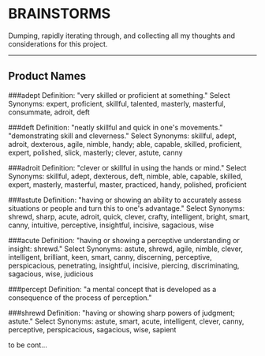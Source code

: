 BRAINSTORMS
===========
Dumping, rapidly iterating through, and collecting all my thoughts and considerations for this project.

***

Product Names
-----
###adept
Definition: "very skilled or proficient at something."
Select Synonyms: expert, proficient,  skillful, talented, masterly, masterful, consummate, adroit, deft

###deft
Definition: "neatly skillful and quick in one's movements."  
"demonstrating skill and cleverness."
Select Synonyms: skillful, adept, adroit, dexterous, agile, nimble, handy; able, capable, skilled, proficient, expert, polished, slick, masterly; clever,  astute, canny

###adroit
Definition: "clever or skillful in using the hands or mind."
Select Synonyms: skillful, adept, dexterous, deft, nimble, able, capable, skilled, expert, masterly, masterful, master, practiced, handy, polished, proficient

###astute
Definition: "having or showing an ability to accurately assess situations or people and turn this to one's advantage."
Select Synonyms: shrewd, sharp, acute, adroit, quick, clever, crafty, intelligent, bright, smart, canny, intuitive, perceptive, insightful, incisive, sagacious, wise

###acute
Definition: "having or showing a perceptive understanding or insight: shrewd."
Select Synonyms: astute, shrewd,  agile, nimble, clever, intelligent, brilliant, keen, smart, canny, discerning, perceptive, perspicacious, penetrating, insightful, incisive, piercing, discriminating, sagacious, wise, judicious

###percept
Definition: "a mental concept that is developed as a consequence of the process of perception."

###shrewd
Definition: "having or showing sharp powers of judgment; astute."
Select Synonyms: astute,  smart, acute, intelligent, clever, canny, perceptive, perspicacious, sagacious, wise, sapient

to be cont...

